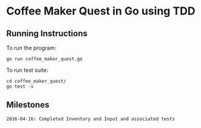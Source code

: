 # Coffee Maker Quest in Go using TDD

## Running Instructions

To run the program:

	go run coffee_maker_quest.go

To run test suite:

	cd coffee_maker_quest/
	go test -v

## Milestones
	2016-04-16: Completed Inventory and Input and associated tests

